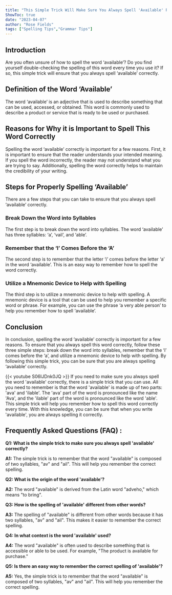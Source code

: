 ```yaml
---
title: "This Simple Trick Will Make Sure You Always Spell 'Available' Right!"
ShowToc: true 
date: "2023-04-07"
author: "Rose Fields" 
tags: ["Spelling Tips","Grammar Tips"]
---
```

## Introduction
Are you often unsure of how to spell the word ‘available’? Do you find yourself double-checking the spelling of this word every time you use it? If so, this simple trick will ensure that you always spell ‘available’ correctly.

## Definition of the Word ‘Available’
The word ‘available’ is an adjective that is used to describe something that can be used, accessed, or obtained. This word is commonly used to describe a product or service that is ready to be used or purchased.

## Reasons for Why it is Important to Spell This Word Correctly
Spelling the word ‘available’ correctly is important for a few reasons. First, it is important to ensure that the reader understands your intended meaning. If you spell the word incorrectly, the reader may not understand what you are trying to say. Additionally, spelling the word correctly helps to maintain the credibility of your writing.

## Steps for Properly Spelling ‘Available’
There are a few steps that you can take to ensure that you always spell ‘available’ correctly.

### Break Down the Word into Syllables
The first step is to break down the word into syllables. The word ‘available’ has three syllables: ‘a’, ‘vail’, and ‘able’.

### Remember that the ‘I’ Comes Before the ‘A’
The second step is to remember that the letter ‘i’ comes before the letter ‘a’ in the word ‘available’. This is an easy way to remember how to spell the word correctly.

### Utilize a Mnemonic Device to Help with Spelling
The third step is to utilize a mnemonic device to help with spelling. A mnemonic device is a tool that can be used to help you remember a specific word or phrase. For example, you can use the phrase ‘a very able person’ to help you remember how to spell ‘available’.

## Conclusion
In conclusion, spelling the word ‘available’ correctly is important for a few reasons. To ensure that you always spell this word correctly, follow these three simple steps: break down the word into syllables, remember that the ‘i’ comes before the ‘a’, and utilize a mnemonic device to help with spelling. By following this simple trick, you can be sure that you are always spelling ‘available’ correctly.

{{< youtube S06IJDnk0JQ >}} 
If you need to make sure you always spell the word 'available' correctly, there is a simple trick that you can use. All you need to remember is that the word 'available' is made up of two parts: 'ava' and 'ilable'. The 'ava' part of the word is pronounced like the name 'Ava', and the 'ilable' part of the word is pronounced like the word 'able'. This simple trick will help you remember how to spell this word correctly every time. With this knowledge, you can be sure that when you write 'available', you are always spelling it correctly.

## Frequently Asked Questions (FAQ) :
**Q1: What is the simple trick to make sure you always spell 'available' correctly?**

**A1:** The simple trick is to remember that the word "available" is composed of two syllables, "av" and "ail". This will help you remember the correct spelling.

**Q2: What is the origin of the word 'available'?**

**A2:** The word "available" is derived from the Latin word "adveho," which means "to bring".

**Q3: How is the spelling of 'available' different from other words?**

**A3:** The spelling of "available" is different from other words because it has two syllables, "av" and "ail". This makes it easier to remember the correct spelling.

**Q4: In what context is the word 'available' used?**

**A4:** The word "available" is often used to describe something that is accessible or able to be used. For example, "The product is available for purchase."

**Q5: Is there an easy way to remember the correct spelling of 'available'?**

**A5:** Yes, the simple trick is to remember that the word "available" is composed of two syllables, "av" and "ail". This will help you remember the correct spelling.





